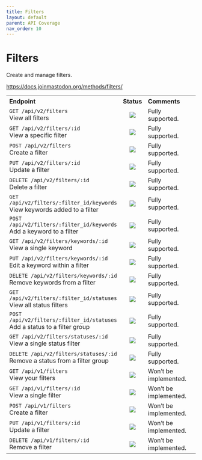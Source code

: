```yaml
---
title: Filters
layout: default
parent: API Coverage
nav_order: 10
---
```


# Filters

Create and manage filters.

<a href="https://docs.joinmastodon.org/methods/filters/" target="_blank">https://docs.joinmastodon.org/methods/filters/</a>

<table style="width:100%;table-layout:fixed;">
  <tr>
    <th style="width:45%;text-align:left;">Endpoint</th>
    <th style="width:10%;text-align:center;">Status</th>
    <th style="width:45%;text-align:left;">Comments</th>
  </tr>
  <tr>
    <td style="width:45%;text-align:left;"><code>GET /api/v2/filters</code><br>View all filters</td>
    <td style="width:10%;text-align:center;"><img src="/assets/green16.png"></td>
    <td style="width:45%;text-align:left;">Fully supported.</td>
  </tr>
  <tr>
    <td style="width:45%;text-align:left;"><code>GET /api/v2/filters/:id</code><br>View a specific filter</td>
    <td style="width:10%;text-align:center;"><img src="/assets/green16.png"></td>
    <td style="width:45%;text-align:left;">Fully supported.</td>
  </tr>
  <tr>
    <td style="width:45%;text-align:left;"><code>POST /api/v2/filters</code><br>Create a filter</td>
    <td style="width:10%;text-align:center;"><img src="/assets/green16.png"></td>
    <td style="width:45%;text-align:left;">Fully supported.</td>
  </tr>
  <tr>
    <td style="width:45%;text-align:left;"><code>PUT /api/v2/filters/:id</code><br>Update a filter</td>
    <td style="width:10%;text-align:center;"><img src="/assets/green16.png"></td>
    <td style="width:45%;text-align:left;">Fully supported.</td>
  </tr>
  <tr>
    <td style="width:45%;text-align:left;"><code>DELETE /api/v2/filters/:id</code><br>Delete a filter</td>
    <td style="width:10%;text-align:center;"><img src="/assets/green16.png"></td>
    <td style="width:45%;text-align:left;">Fully supported.</td>
  </tr>
  <tr>
    <td style="width:45%;text-align:left;"><code>GET /api/v2/filters/:filter_id/keywords</code><br>View keywords added to a filter</td>
    <td style="width:10%;text-align:center;"><img src="/assets/green16.png"></td>
    <td style="width:45%;text-align:left;">Fully supported.</td>
  </tr>
  <tr>
    <td style="width:45%;text-align:left;"><code>POST /api/v2/filters/:filter_id/keywords</code><br>Add a keyword to a filter</td>
    <td style="width:10%;text-align:center;"><img src="/assets/green16.png"></td>
    <td style="width:45%;text-align:left;">Fully supported.</td>
  </tr>
  <tr>
    <td style="width:45%;text-align:left;"><code>GET /api/v2/filters/keywords/:id</code><br>View a single keyword</td>
    <td style="width:10%;text-align:center;"><img src="/assets/green16.png"></td>
    <td style="width:45%;text-align:left;">Fully supported.</td>
  </tr>
  <tr>
    <td style="width:45%;text-align:left;"><code>PUT /api/v2/filters/keywords/:id</code><br>Edit a keyword within a filter</td>
    <td style="width:10%;text-align:center;"><img src="/assets/green16.png"></td>
    <td style="width:45%;text-align:left;">Fully supported.</td>
  </tr>
  <tr>
    <td style="width:45%;text-align:left;"><code>DELETE /api/v2/filters/keywords/:id</code><br>Remove keywords from a filter</td>
    <td style="width:10%;text-align:center;"><img src="/assets/green16.png"></td>
    <td style="width:45%;text-align:left;">Fully supported.</td>
  </tr>
  <tr>
    <td style="width:45%;text-align:left;"><code>GET /api/v2/filters/:filter_id/statuses</code><br>View all status filters</td>
    <td style="width:10%;text-align:center;"><img src="/assets/green16.png"></td>
    <td style="width:45%;text-align:left;">Fully supported.</td>
  </tr>
  <tr>
    <td style="width:45%;text-align:left;"><code>POST /api/v2/filters/:filter_id/statuses</code><br>Add a status to a filter group</td>
    <td style="width:10%;text-align:center;"><img src="/assets/green16.png"></td>
    <td style="width:45%;text-align:left;">Fully supported.</td>
  </tr>
  <tr>
    <td style="width:45%;text-align:left;"><code>GET /api/v2/filters/statuses/:id</code><br>View a single status filter</td>
    <td style="width:10%;text-align:center;"><img src="/assets/green16.png"></td>
    <td style="width:45%;text-align:left;">Fully supported.</td>
  </tr>
  <tr>
    <td style="width:45%;text-align:left;"><code>DELETE /api/v2/filters/statuses/:id</code><br>Remove a status from a filter group</td>
    <td style="width:10%;text-align:center;"><img src="/assets/green16.png"></td>
    <td style="width:45%;text-align:left;">Fully supported.</td>
  </tr>
  <tr>
    <td style="width:45%;text-align:left;"><code>GET /api/v1/filters</code><br>View your filters</td>
    <td style="width:10%;text-align:center;"><img src="/assets/red16.png"></td>
    <td style="width:45%;text-align:left;">Won’t be implemented.</td>
  </tr>
  <tr>
    <td style="width:45%;text-align:left;"><code>GET /api/v1/filters/:id</code><br>View a single filter</td>
    <td style="width:10%;text-align:center;"><img src="/assets/red16.png"></td>
    <td style="width:45%;text-align:left;">Won’t be implemented.</td>
  </tr>
  <tr>
    <td style="width:45%;text-align:left;"><code>POST /api/v1/filters</code><br>Create a filter</td>
    <td style="width:10%;text-align:center;"><img src="/assets/red16.png"></td>
    <td style="width:45%;text-align:left;">Won’t be implemented.</td>
  </tr>
  <tr>
    <td style="width:45%;text-align:left;"><code>PUT /api/v1/filters/:id</code><br>Update a filter</td>
    <td style="width:10%;text-align:center;"><img src="/assets/red16.png"></td>
    <td style="width:45%;text-align:left;">Won’t be implemented.</td>
  </tr>
  <tr>
    <td style="width:45%;text-align:left;"><code>DELETE /api/v1/filters/:id</code><br>Remove a filter</td>
    <td style="width:10%;text-align:center;"><img src="/assets/red16.png"></td>
    <td style="width:45%;text-align:left;">Won’t be implemented.</td>
  </tr>
</table>
